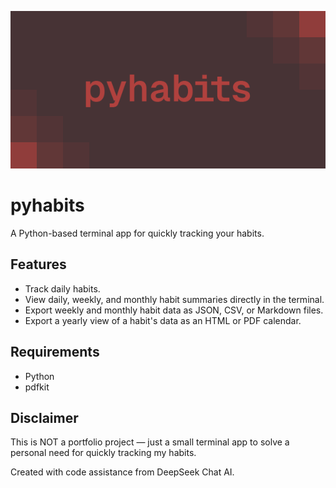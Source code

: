 ![pyhabits banner](assets/pyhabits-banner.png)

# pyhabits

A Python-based terminal app for quickly tracking your habits.

## Features

- Track daily habits.
- View daily, weekly, and monthly habit summaries directly in the terminal.
- Export weekly and monthly habit data as JSON, CSV, or Markdown files.
- Export a yearly view of a habit's data as an HTML or PDF calendar.

## Requirements

- Python
- pdfkit

## Disclaimer

This is NOT a portfolio project — just a small terminal app to solve a personal need for quickly tracking my habits.

Created with code assistance from DeepSeek Chat AI.
